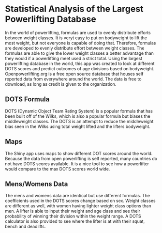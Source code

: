 # Statistical Analysis of the Largest Powerlifting Database

In the world of powerlifting, formulas are used to evenly distribute efforts between weight classes. It is veryt easy to put on bodyweight to lift the most weight, but not everyone is capable of doing that. Therefore, formulas are developed to evenly distribute effort between weight classes. The formulas are able to give the lower weight classes a better advantage than they would if a powerlifting meet used a strict total. Using the largest powerlifting database in the world, this app was created to look at different DOTS scores and predict outcomes of age divisions based on bodyweight. Openpowerlifting.org is a free open source database that houses self reported data from everywhere around the world. The data is free to download, as long as credit is given to the organization.

## DOTS Formula

DOTS (Dynamic Object Team Rating System) is a popular formula that has been built off of the Wilks, which is also a popular formula but biases the middleweight classes. The DOTS is an attempt to reduce the middleweight bias seen in the Wilks using total weight lifted and the lifters bodyweight.

## Maps

The Shiny app uses maps to show different DOT scores around the world. Because the data from open powerlifting is self reported, many countries do not have DOTS scores available. It is a nice tool to see how a powerlifter would compare to the max DOTS scores world wide.

## Mens/Womens Data

The mens and womens data are identical but use different formulas. The coefficients used in the DOTS scores change based on sex. Weight classes are different as well, with women having lighter weight class options than men. A lifter is able to input their weight and age class and see their probability of winning their division within the weight range. A DOTS calculator is also provided to see where the lifter is at with their squat, bench and deadlifts.